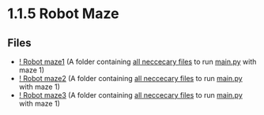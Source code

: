 # 1.1.5 Robot Maze

## Files

- [! Robot maze1](!%20Robot%20maze1) (A folder containing [all neccecary files](!%20Robot%20maze1/assets) to run [main.py](!%20Robot%20maze1/main.py) with maze 1)
- [! Robot maze2](!%20Robot%20maze2) (A folder containing [all neccecary files](!%20Robot%20maze2/assets) to run [main.py](!%20Robot%20maze2/main.py) with maze 1)
- [! Robot maze3](!%20Robot%20maze3) (A folder containing [all neccecary files](!%20Robot%20maze3/assets) to run [main.py](!%20Robot%20maze3/main.py) with maze 1)
